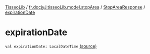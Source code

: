 [TisseoLib](../../index.md) / [fr.docjyJ.tisseoLib.model.stopArea](../index.md) / [StopAreaResponse](index.md) / [expirationDate](./expiration-date.md)

# expirationDate

`val expirationDate: LocalDateTime` [(source)](https://github.com/docjyJ/TisseoLib/tree/master/src/main/kotlin/fr/docjyJ/tisseoLib/model/stopArea/StopAreaResponse.kt#L6)